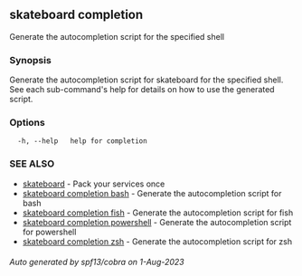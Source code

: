 ## skateboard completion

Generate the autocompletion script for the specified shell

### Synopsis

Generate the autocompletion script for skateboard for the specified shell.
See each sub-command's help for details on how to use the generated script.


### Options

```
  -h, --help   help for completion
```

### SEE ALSO

* [skateboard](skateboard.md)	 - Pack your services once
* [skateboard completion bash](skateboard_completion_bash.md)	 - Generate the autocompletion script for bash
* [skateboard completion fish](skateboard_completion_fish.md)	 - Generate the autocompletion script for fish
* [skateboard completion powershell](skateboard_completion_powershell.md)	 - Generate the autocompletion script for powershell
* [skateboard completion zsh](skateboard_completion_zsh.md)	 - Generate the autocompletion script for zsh

###### Auto generated by spf13/cobra on 1-Aug-2023
